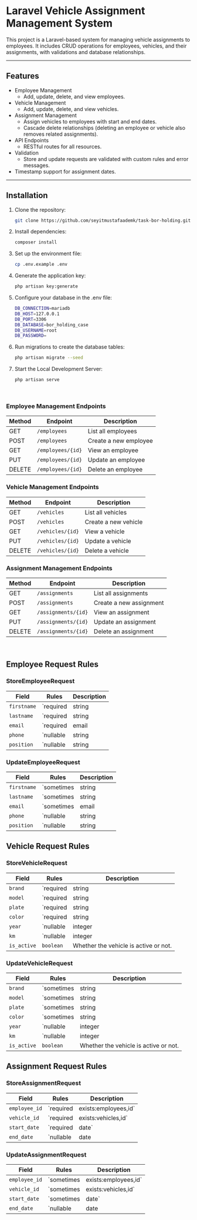 # Laravel Vehicle Assignment Management System

This project is a Laravel-based system for managing vehicle assignments to employees. It includes CRUD operations for employees, vehicles, and their assignments, with validations and database relationships.

---

## Features

- Employee Management
    - Add, update, delete, and view employees.
- Vehicle Management
    - Add, update, delete, and view vehicles.
- Assignment Management
    - Assign vehicles to employees with start and end dates.
    - Cascade delete relationships (deleting an employee or vehicle also removes related assignments).
- API Endpoints
    - RESTful routes for all resources.
- Validation
    - Store and update requests are validated with custom rules and error messages.
- Timestamp support for assignment dates.

---

## Installation

1. Clone the repository:
   ```bash
   git clone https://github.com/seyitmustafaademk/task-bor-holding.git
    ```
   
2. Install dependencies:
    ```bash
    composer install
    ```
   
3. Set up the environment file:
    ```bash
    cp .env.example .env
    ```
   
4. Generate the application key:
    ```bash
    php artisan key:generate
    ```
   
5. Configure your database in the .env file:
    ```bash
    DB_CONNECTION=mariadb
    DB_HOST=127.0.0.1
    DB_PORT=3306
    DB_DATABASE=bor_holding_case
    DB_USERNAME=root
    DB_PASSWORD=
    ```
   
6. Run migrations to create the database tables:
    ```bash
    php artisan migrate --seed
    ```
   
7. Start the Local Development Server:
    ```bash
    php artisan serve
    ```

<br>


### Employee Management Endpoints

| Method | Endpoint          | Description                |
|--------|-------------------|----------------------------|
| GET    | `/employees`      | List all employees         |
| POST   | `/employees`      | Create a new employee      |
| GET    | `/employees/{id}` | View an employee           |
| PUT    | `/employees/{id}` | Update an employee         |
| DELETE | `/employees/{id}` | Delete an employee         |


### Vehicle Management Endpoints

| Method | Endpoint         | Description               |
|--------|------------------|---------------------------|
| GET    | `/vehicles`      | List all vehicles         |
| POST   | `/vehicles`      | Create a new vehicle      |
| GET    | `/vehicles/{id}` | View a vehicle            |
| PUT    | `/vehicles/{id}` | Update a vehicle          |
| DELETE | `/vehicles/{id}` | Delete a vehicle          |


### Assignment Management Endpoints

| Method | Endpoint           | Description                     |
|--------|--------------------|---------------------------------|
| GET    | `/assignments`     | List all assignments            |
| POST   | `/assignments`     | Create a new assignment         |
| GET    | `/assignments/{id}`| View an assignment              |
| PUT    | `/assignments/{id}`| Update an assignment            |
| DELETE | `/assignments/{id}`| Delete an assignment            |


<br>

## Employee Request Rules

### StoreEmployeeRequest

| Field       | Rules                         | Description                              |
|-------------|-------------------------------|------------------------------------------|
| `firstname` | `required|string|max:30`     | The first name of the employee.          |
| `lastname`  | `required|string|max:30`     | The last name of the employee.           |
| `email`     | `required|email|unique|max:75`| Unique email address of the employee.    |
| `phone`     | `nullable|string|max:20`     | Optional phone number of the employee.   |
| `position`  | `nullable|string|max:100`    | Optional job position of the employee.   |

### UpdateEmployeeRequest

| Field       | Rules                         | Description                              |
|-------------|-------------------------------|------------------------------------------|
| `firstname` | `sometimes|string|max:30`    | The first name of the employee.          |
| `lastname`  | `sometimes|string|max:30`    | The last name of the employee.           |
| `email`     | `sometimes|email|unique|max:75`| Unique email address of the employee.   |
| `phone`     | `nullable|string|max:20`     | Optional phone number of the employee.   |
| `position`  | `nullable|string|max:100`    | Optional job position of the employee.   |


## Vehicle Request Rules

### StoreVehicleRequest

| Field      | Rules                              | Description                               |
|------------|------------------------------------|-------------------------------------------|
| `brand`    | `required|string|max:100`         | The brand of the vehicle.                 |
| `model`    | `required|string|max:100`         | The model of the vehicle.                 |
| `plate`    | `required|string|unique|max:15`   | Unique license plate of the vehicle.      |
| `color`    | `required|string|max:50`          | The color of the vehicle.                 |
| `year`     | `nullable|integer|digits:4|min:1900|max:<current_year>`| Year of manufacture. |
| `km`       | `nullable|integer|min:0`          | Kilometers driven by the vehicle.         |
| `is_active`| `boolean`                         | Whether the vehicle is active or not.     |

### UpdateVehicleRequest

| Field      | Rules                              | Description                              |
|------------|------------------------------------|------------------------------------------|
| `brand`    | `sometimes|string|max:100`        | The brand of the vehicle.                 |
| `model`    | `sometimes|string|max:100`        | The model of the vehicle.                 |
| `plate`    | `sometimes|string|unique|max:15`  | Unique license plate of the vehicle.     |
| `color`    | `sometimes|string|max:50`         | The color of the vehicle.                |
| `year`     | `nullable|integer|digits:4|min:1900|max:<current_year>`| Year of manufacture.|
| `km`       | `nullable|integer|min:0`          | Kilometers driven by the vehicle.         |
| `is_active`| `boolean`                         | Whether the vehicle is active or not.    |


## Assignment Request Rules

### StoreAssignmentRequest

| Field         | Rules                               | Description                                      |
|---------------|-------------------------------------|--------------------------------------------------|
| `employee_id` | `required|exists:employees,id`      | ID of the assigned employee.                    |
| `vehicle_id`  | `required|exists:vehicles,id`       | ID of the assigned vehicle.                     |
| `start_date`  | `required|date`                    | Start date of the assignment.                   |
| `end_date`    | `nullable|date|after_or_equal:start_date`| Optional end date of the assignment.          |

### UpdateAssignmentRequest

| Field         | Rules                               | Description                                      |
|---------------|-------------------------------------|--------------------------------------------------|
| `employee_id` | `sometimes|exists:employees,id`     | ID of the assigned employee.                    |
| `vehicle_id`  | `sometimes|exists:vehicles,id`      | ID of the assigned vehicle.                     |
| `start_date`  | `sometimes|date`                   | Start date of the assignment.                   |
| `end_date`    | `nullable|date|after_or_equal:start_date`| Optional end date of the assignment.          |
